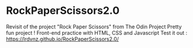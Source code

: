 # RockPaperScissors2.0
Revisit of the project "Rock Paper Scissors" from The Odin Project
Pretty fun project ! Front-end practice with HTML, CSS and Javascript
Test it out : https://lrdvnz.github.io/RockPaperScissors2.0/
